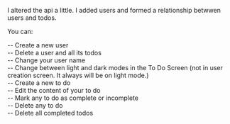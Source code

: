 I altered the api a little. I added users and formed a relationship betwwen users and todos.

You can:

-- Create a new user <br />
-- Delete a user and all its todos <br />
-- Change your user name <br />
-- Change between light and dark modes in the To Do Screen (not in user creation screen. It always will be on light mode.) <br />
-- Create a new to do <br />
-- Edit the content of your to do <br />
-- Mark any to do as complete or incomplete <br />
-- Delete any to do <br />
-- Delete all completed todos <br />
